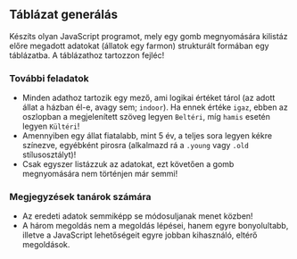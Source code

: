 ## Táblázat generálás

Készíts olyan JavaScript programot, mely egy gomb megnyomására kilistáz előre megadott adatokat (állatok egy farmon) strukturált formában egy táblázatba. A táblázathoz tartozzon fejléc!

### További feladatok

- Minden adathoz tartozik egy mező, ami logikai értéket tárol (az adott állat a házban él-e, avagy sem; `indoor`). Ha ennek értéke `igaz`, ebben az oszlopban a megjelenített szöveg legyen `Beltéri`, míg `hamis` esetén legyen `Kültéri`!
- Amennyiben egy állat fiatalabb, mint 5 év, a teljes sora legyen kékre színezve, egyébként pirosra (alkalmazd rá a `.young` vagy `.old` stílusosztályt)!
- Csak egyszer listázzuk az adatokat, ezt követően a gomb megnyomására nem történjen már semmi!

### Megjegyzések tanárok számára

- Az eredeti adatok semmiképp se módosuljanak menet közben!
- A három megoldás nem a megoldás lépései, hanem egyre bonyolultabb, illetve a JavaScript lehetőségeit egyre jobban kihasználó, eltérő megoldások.
